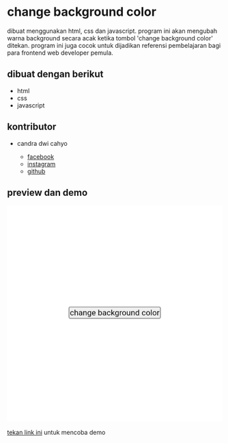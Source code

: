 # change background color

dibuat menggunakan html, css dan javascript. program ini akan mengubah warna background secara acak ketika tombol 'change background color' ditekan. program ini juga cocok untuk dijadikan referensi pembelajaran bagi para frontend web developer pemula.

## dibuat dengan berikut

* html   
* css  
* javascript 

## kontributor

* candra dwi cahyo 

  * [facebook](https://facebook.com/candradwicahyo18)
  * [instagram](https://instagram.com/candradwicahyo18)
  * [github](https://github.com/candradwicahyo)

## preview dan demo

![preview](https://github.com/candradwicahyo/change-background-color/blob/master/image.jpg)

[tekan link ini](https://candradwicahyo.github.io) untuk mencoba demo